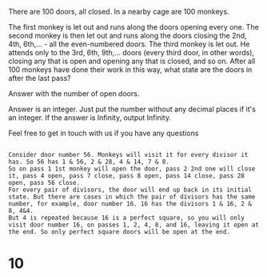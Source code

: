 There are 100 doors, all closed. In a nearby cage are 100 monkeys.

The first monkey is let out and runs along the doors opening every one. The second monkey is then let out and runs along the doors closing the 2nd, 4th, 6th,… - all the even-numbered doors. The third monkey is let out. He attends only to the 3rd, 6th, 9th,… doors (every third door, in other words), closing any that is open and opening any that is closed, and so on. After all 100 monkeys have done their work in this way, what state are the doors in after the last pass?

Answer with the number of open doors.

Answer is an integer. Just put the number without any decimal places if it's an integer. If the answer is Infinity, output Infinity.

Feel free to get in touch with us if you have any questions






```

Consider door number 56. Monkeys will visit it for every divisor it has. So 56 has 1 & 56, 2 & 28, 4 & 14, 7 & 8.
So on pass 1 1st monkey will open the door, pass 2 2nd one will close it, pass 4 open, pass 7 close, pass 8 open, pass 14 close, pass 28 open, pass 56 close. 
For every pair of divisors, the door will end up back in its initial state. But there are cases in which the pair of divisors has the same number, for example, door number 16. 16 has the divisors 1 & 16, 2 & 8, 4&4. 
But 4 is repeated because 16 is a perfect square, so you will only visit door number 16, on passes 1, 2, 4, 8, and 16, leaving it open at the end. So only perfect square doors will be open at the end.

```


# 10
